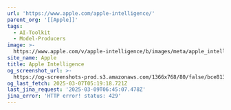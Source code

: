 ```yaml
---
url: 'https://www.apple.com/apple-intelligence/'
parent_org: '[[Apple]]'
tags:
  - AI-Toolkit
  - Model-Producers
image: >-
  https://www.apple.com/v/apple-intelligence/b/images/meta/apple_intelligence__ctd5n16vmioi_og.png?202502271945
site_name: Apple
title: Apple Intelligence
og_screenshot_url: >-
  https://og-screenshots-prod.s3.amazonaws.com/1366x768/80/false/bce813dff2d6abac4b81c14fdb753b34a231cd8b2efea5481306fb08880c900d.jpeg
og_last_fetch: 2025-03-07T05:19:18.721Z
last_jina_request: '2025-03-09T06:45:07.478Z'
jina_error: 'HTTP error! status: 429'
---
```


